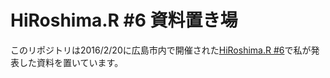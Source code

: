 # HiRoshima.R #6 資料置き場

このリポジトリは2016/2/20に広島市内で開催された[HiRoshima.R #6](http://hiroshimar.connpass.com/event/23879/)で私が発表した資料を置いています。
